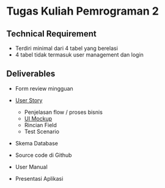# Tugas Kuliah Pemrograman 2 #

## Technical Requirement ##

* Terdiri minimal dari 4 tabel yang berelasi
* 4 tabel tidak termasuk user management dan login


## Deliverables ##

* Form review mingguan
* [User Story](http://software.endy.muhardin.com/manajemen/fase-requirement/)

    * Penjelasan flow / proses bisnis
    * [UI Mockup](http://pencil.evolus.vn/)
    * Rincian Field
    * Test Scenario

* Skema Database
* Source code di Github
* User Manual
* Presentasi Aplikasi

